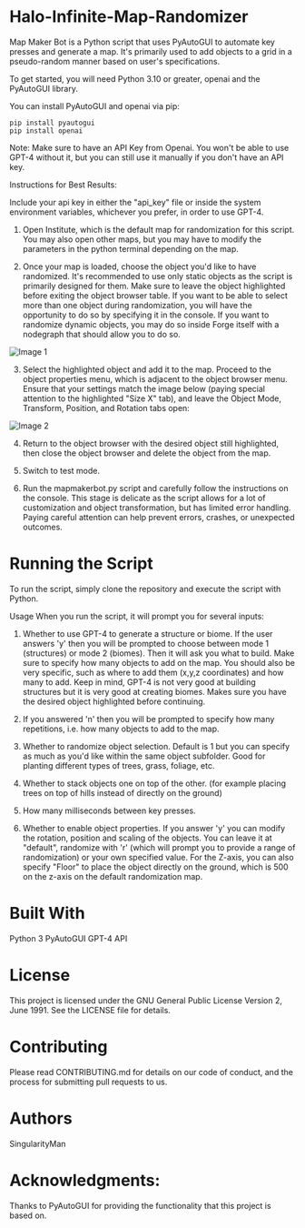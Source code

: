 # Halo-Infinite-Map-Randomizer

Map Maker Bot is a Python script that uses PyAutoGUI to automate key presses and generate a map. It's primarily used to add objects to a grid in a pseudo-random manner based on user's specifications.

To get started, you will need Python 3.10 or greater, openai and the PyAutoGUI library.

You can install PyAutoGUI and openai via pip:

```
pip install pyautogui
pip install openai
```

Note: Make sure to have an API Key from Openai. You won't be able to use GPT-4 without it, but you can still use it manually if you don't have an API key.

Instructions for Best Results:

Include your api key in either the "api_key" file or inside the system environment variables, whichever you prefer, in order to use GPT-4.

1. Open Institute, which is the default map for randomization for this script. You may also open other maps, but you may have to modify the parameters in the python terminal depending on the map.

2. Once your map is loaded, choose the object you'd like to have randomized. It's recommended to use only static objects as the script is primarily designed for them. Make sure to leave the object highlighted before exiting the object browser table. If you want to be able to select more than one object during randomization, you will have the opportunity to do so by specifying it in the console. If you want to randomize dynamic objects, you may do so inside Forge itself with a nodegraph that should allow you to do so.

![Image 1](https://github.com/SingularityMan/Halo-Infinite-Map-Randomizer/blob/main/Halo%20Infinite%206_19_2023%209_13_19%20PM.png)

3. Select the highlighted object and add it to the map. Proceed to the object properties menu, which is adjacent to the object browser menu. Ensure that your settings match the image below (paying special attention to the highlighted "Size X" tab), and leave the Object Mode, Transform, Position, and Rotation tabs open:

![Image 2](https://github.com/SingularityMan/Halo-Infinite-Map-Randomizer/blob/main/Halo%20Infinite%206_19_2023%209_13_33%20PM.png)
  
4. Return to the object browser with the desired object still highlighted, then close the object browser and delete the object from the map.

5. Switch to test mode.

6. Run the mapmakerbot.py script and carefully follow the instructions on the console. This stage is delicate as the script allows for a lot of customization and object transformation, but has limited error handling. Paying careful attention can help prevent errors, crashes, or unexpected outcomes.

# Running the Script

To run the script, simply clone the repository and execute the script with Python.

Usage
When you run the script, it will prompt you for several inputs:

1. Whether to use GPT-4 to generate a structure or biome. If the user answers 'y' then you will be prompted to choose between mode 1 (structures) or mode 2 (biomes). Then it will ask you what to build. Make sure to specify how many objects to add on the map. You should also be very specific, such as where to add them (x,y,z coordinates) and how many to add. Keep in mind, GPT-4 is not very good at building structures but it is very good at creating biomes. Makes sure you have the desired object highlighted before continuing.

2. If you answered 'n' then you will be prompted to specify how many repetitions, i.e. how many objects to add to the map.

3. Whether to randomize object selection. Default is 1 but you can specify as much as you'd like within the same object subfolder. Good for planting different types of trees, grass, foliage, etc.
   
4. Whether to stack objects one on top of the other. (for example placing trees on top of hills instead of directly on the ground)

5. How many milliseconds between key presses.

6. Whether to enable object properties. If you answer 'y' you can modify the rotation, position and scaling of the objects. You can leave it at "default", randomize with 'r' (which will prompt you to provide a range of randomization) or your own specified value. For the Z-axis, you can also specify "Floor" to place the object directly on the ground, which is 500 on the z-axis on the default randomization map. 

# Built With
Python 3
PyAutoGUI
GPT-4 API

# License
This project is licensed under the GNU General Public License Version 2, June 1991. See the LICENSE file for details.

# Contributing
Please read CONTRIBUTING.md for details on our code of conduct, and the process for submitting pull requests to us.

# Authors
SingularityMan

# Acknowledgments:
Thanks to PyAutoGUI for providing the functionality that this project is based on.

